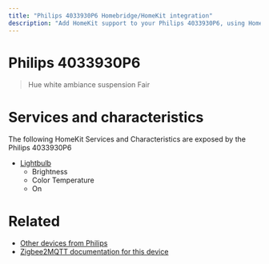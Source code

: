 ```yaml
---
title: "Philips 4033930P6 Homebridge/HomeKit integration"
description: "Add HomeKit support to your Philips 4033930P6, using Homebridge, Zigbee2MQTT and homebridge-z2m."
---
```

<!---
This file has been GENERATED using src/docgen/docgen.ts
DO NOT EDIT THIS FILE MANUALLY!
-->
# Philips 4033930P6
> Hue white ambiance suspension Fair


# Services and characteristics
The following HomeKit Services and Characteristics are exposed by
the Philips 4033930P6

* [Lightbulb](../../light.md)
  * Brightness
  * Color Temperature
  * On


# Related
* [Other devices from Philips](../index.md#philips)
* [Zigbee2MQTT documentation for this device](https://www.zigbee2mqtt.io/devices/4033930P6.html)
